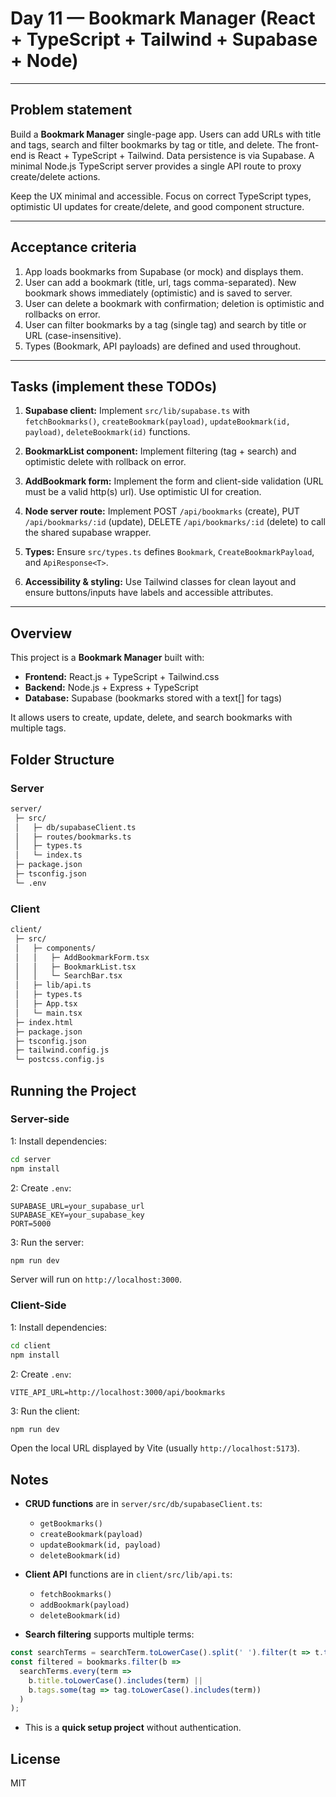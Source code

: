 # Day 11 — Bookmark Manager (React + TypeScript + Tailwind + Supabase + Node)

---

## Problem statement

Build a **Bookmark Manager** single-page app. Users can add URLs with title and tags, search and filter bookmarks by tag or title, and delete. The front-end is React + TypeScript + Tailwind. Data persistence is via Supabase. A minimal Node.js TypeScript server provides a single API route to proxy create/delete actions.

Keep the UX minimal and accessible. Focus on correct TypeScript types, optimistic UI updates for create/delete, and good component structure.

---

## Acceptance criteria

1. App loads bookmarks from Supabase (or mock) and displays them.
2. User can add a bookmark (title, url, tags comma-separated). New bookmark shows immediately (optimistic) and is saved to server.
3. User can delete a bookmark with confirmation; deletion is optimistic and rollbacks on error.
4. User can filter bookmarks by a tag (single tag) and search by title or URL (case-insensitive).
5. Types (Bookmark, API payloads) are defined and used throughout.

---

## Tasks (implement these TODOs)

1. **Supabase client:** Implement `src/lib/supabase.ts` with `fetchBookmarks()`, `createBookmark(payload)`, `updateBookmark(id, payload)`, `deleteBookmark(id)` functions.

2. **BookmarkList component:** Implement filtering (tag + search) and optimistic delete with rollback on error.

3. **AddBookmark form:** Implement the form and client-side validation (URL must be a valid http(s) url). Use optimistic UI for creation.

4. **Node server route:** Implement POST `/api/bookmarks` (create), PUT `/api/bookmarks/:id` (update), DELETE `/api/bookmarks/:id` (delete) to call the shared supabase wrapper.

5. **Types:** Ensure `src/types.ts` defines `Bookmark`, `CreateBookmarkPayload`, and `ApiResponse<T>`.

6. **Accessibility & styling:** Use Tailwind classes for clean layout and ensure buttons/inputs have labels and accessible attributes.

---

## Overview

This project is a **Bookmark Manager** built with:

- **Frontend:** React.js + TypeScript + Tailwind.css
- **Backend:** Node.js + Express + TypeScript
- **Database:** Supabase (bookmarks stored with a text[] for tags)

It allows users to create, update, delete, and search bookmarks with multiple tags.

## Folder Structure

### Server

```bash
server/
 ├─ src/
 │   ├─ db/supabaseClient.ts
 │   ├─ routes/bookmarks.ts
 │   ├─ types.ts
 │   └─ index.ts
 ├─ package.json
 ├─ tsconfig.json
 └─ .env
```

### Client

```bash
client/
 ├─ src/
 │   ├─ components/
 │   │   ├─ AddBookmarkForm.tsx
 │   │   ├─ BookmarkList.tsx
 │   │   └─ SearchBar.tsx
 │   ├─ lib/api.ts
 │   ├─ types.ts
 │   ├─ App.tsx
 │   └─ main.tsx
 ├─ index.html
 ├─ package.json
 ├─ tsconfig.json
 ├─ tailwind.config.js
 └─ postcss.config.js
```

## Running the Project

### Server-side

1: Install dependencies:

```bash
cd server
npm install
```

2: Create `.env`:

```code
SUPABASE_URL=your_supabase_url
SUPABASE_KEY=your_supabase_key
PORT=5000
```

3: Run the server:

```bash
npm run dev
```

Server will run on `http://localhost:3000`.

### Client-Side

1: Install dependencies:

```bash
cd client
npm install
```

2: Create `.env`:

```code
VITE_API_URL=http://localhost:3000/api/bookmarks
```

3: Run the client:

```bash
npm run dev
```

Open the local URL displayed by Vite (usually `http://localhost:5173`).

## Notes

- **CRUD functions** are in `server/src/db/supabaseClient.ts`:
  - `getBookmarks()`
  - `createBookmark(payload)`
  - `updateBookmark(id, payload)`
  - `deleteBookmark(id)`

- **Client API** functions are in `client/src/lib/api.ts`:
  - `fetchBookmarks()`
  - `addBookmark(payload)`
  - `deleteBookmark(id)`

- **Search filtering** supports multiple terms:

```ts
const searchTerms = searchTerm.toLowerCase().split(' ').filter(t => t.trim() !== '');
const filtered = bookmarks.filter(b =>
  searchTerms.every(term =>
    b.title.toLowerCase().includes(term) ||
    b.tags.some(tag => tag.toLowerCase().includes(term))
  )
);
```

- This is a **quick setup project** without authentication.

## License

MIT
